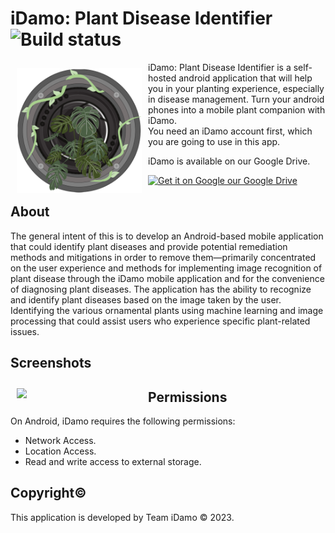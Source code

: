 # iDamo: Plant Disease Identifier ![Build status](https://github.com/wallabag/android-app/workflows/CI/badge.svg?branch=master)

<img src="https://github.com/Vedonic-BND/iDamo-App/blob/main/app/src/main/res/mipmap-xxxhdpi/ic_launcher_foreground.png" align="left"
width="200" hspace="10" vspace="10">

iDamo: Plant Disease Identifier is a self-hosted android application that will help you in your planting experience, especially in disease management.
Turn your android phones into a mobile plant companion with iDamo.  
You need an iDamo account first, which you are going to use in this app.

iDamo is available on our Google Drive.


<p align="left">
<a href="https://drive.google.com/file/d/11dc337tSHr94Kdw9rJlKOseBAnsT7JiF/view?usp=sharing">
    <img alt="Get it on Google our Google Drive"
        height="80"
        src="https://pngimg.com/uploads/google_drive/google_drive_PNG7.png" />
</a> 
</p>


## About

The general intent of this is to develop an Android-based mobile application that could identify plant diseases and provide potential remediation methods and mitigations in order to remove them—primarily concentrated on the user experience and methods for implementing image recognition of plant disease through the iDamo mobile application and for the convenience of diagnosing plant diseases. The application has the ability to recognize and identify plant diseases based on the image taken by the user. Identifying the various ornamental plants using machine learning and image processing that could assist users who experience specific plant-related issues.

## Screenshots
[<img src="/Screenshots.png" align="left"
width="200"
    hspace="10" vspace="10">](/Screenshots.png)

## Permissions

On Android, iDamo requires the following permissions:
- Network Access.
- Location Access.
- Read and write access to external storage.

## Copyright©

This application is developed by Team iDamo © 2023.
